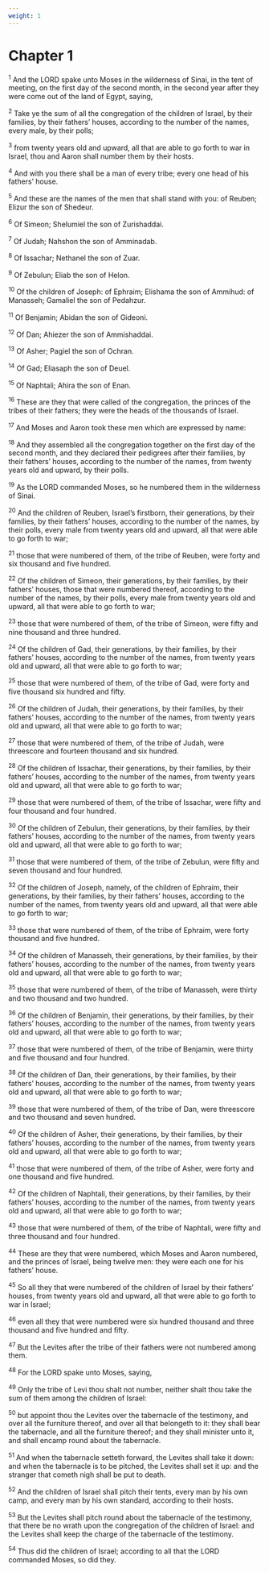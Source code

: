 ```yaml
---
weight: 1
---
```


# Chapter 1

<sup>1</sup> And the LORD spake unto Moses in the wilderness of Sinai, in the tent of meeting, on the first day of the second month, in the second year after they were come out of the land of Egypt, saying, 

<sup>2</sup> Take ye the sum of all the congregation of the children of Israel, by their families, by their fathers’ houses, according to the number of the names, every male, by their polls; 

<sup>3</sup> from twenty years old and upward, all that are able to go forth to war in Israel, thou and Aaron shall number them by their hosts. 

<sup>4</sup> And with you there shall be a man of every tribe; every one head of his fathers’ house. 

<sup>5</sup> And these are the names of the men that shall stand with you: of Reuben; Elizur the son of Shedeur. 

<sup>6</sup> Of Simeon; Shelumiel the son of Zurishaddai. 

<sup>7</sup> Of Judah; Nahshon the son of Amminadab. 

<sup>8</sup> Of Issachar; Nethanel the son of Zuar. 

<sup>9</sup> Of Zebulun; Eliab the son of Helon. 

<sup>10</sup> Of the children of Joseph: of Ephraim; Elishama the son of Ammihud: of Manasseh; Gamaliel the son of Pedahzur. 

<sup>11</sup> Of Benjamin; Abidan the son of Gideoni. 

<sup>12</sup> Of Dan; Ahiezer the son of Ammishaddai. 

<sup>13</sup> Of Asher; Pagiel the son of Ochran. 

<sup>14</sup> Of Gad; Eliasaph the son of Deuel. 

<sup>15</sup> Of Naphtali; Ahira the son of Enan. 

<sup>16</sup> These are they that were called of the congregation, the princes of the tribes of their fathers; they were the heads of the thousands of Israel. 

<sup>17</sup> And Moses and Aaron took these men which are expressed by name: 

<sup>18</sup> And they assembled all the congregation together on the first day of the second month, and they declared their pedigrees after their families, by their fathers’ houses, according to the number of the names, from twenty years old and upward, by their polls. 

<sup>19</sup> As the LORD commanded Moses, so he numbered them in the wilderness of Sinai. 

<sup>20</sup> And the children of Reuben, Israel’s firstborn, their generations, by their families, by their fathers’ houses, according to the number of the names, by their polls, every male from twenty years old and upward, all that were able to go forth to war; 

<sup>21</sup> those that were numbered of them, of the tribe of Reuben, were forty and six thousand and five hundred. 

<sup>22</sup> Of the children of Simeon, their generations, by their families, by their fathers’ houses, those that were numbered thereof, according to the number of the names, by their polls, every male from twenty years old and upward, all that were able to go forth to war; 

<sup>23</sup> those that were numbered of them, of the tribe of Simeon, were fifty and nine thousand and three hundred. 

<sup>24</sup> Of the children of Gad, their generations, by their families, by their fathers’ houses, according to the number of the names, from twenty years old and upward, all that were able to go forth to war; 

<sup>25</sup> those that were numbered of them, of the tribe of Gad, were forty and five thousand six hundred and fifty. 

<sup>26</sup> Of the children of Judah, their generations, by their families, by their fathers’ houses, according to the number of the names, from twenty years old and upward, all that were able to go forth to war; 

<sup>27</sup> those that were numbered of them, of the tribe of Judah, were threescore and fourteen thousand and six hundred. 

<sup>28</sup> Of the children of Issachar, their generations, by their families, by their fathers’ houses, according to the number of the names, from twenty years old and upward, all that were able to go forth to war; 

<sup>29</sup> those that were numbered of them, of the tribe of Issachar, were fifty and four thousand and four hundred. 

<sup>30</sup> Of the children of Zebulun, their generations, by their families, by their fathers’ houses, according to the number of the names, from twenty years old and upward, all that were able to go forth to war; 

<sup>31</sup> those that were numbered of them, of the tribe of Zebulun, were fifty and seven thousand and four hundred. 

<sup>32</sup> Of the children of Joseph, namely, of the children of Ephraim, their generations, by their families, by their fathers’ houses, according to the number of the names, from twenty years old and upward, all that were able to go forth to war; 

<sup>33</sup> those that were numbered of them, of the tribe of Ephraim, were forty thousand and five hundred. 

<sup>34</sup> Of the children of Manasseh, their generations, by their families, by their fathers’ houses, according to the number of the names, from twenty years old and upward, all that were able to go forth to war; 

<sup>35</sup> those that were numbered of them, of the tribe of Manasseh, were thirty and two thousand and two hundred. 

<sup>36</sup> Of the children of Benjamin, their generations, by their families, by their fathers’ houses, according to the number of the names, from twenty years old and upward, all that were able to go forth to war; 

<sup>37</sup> those that were numbered of them, of the tribe of Benjamin, were thirty and five thousand and four hundred. 

<sup>38</sup> Of the children of Dan, their generations, by their families, by their fathers’ houses, according to the number of the names, from twenty years old and upward, all that were able to go forth to war; 

<sup>39</sup> those that were numbered of them, of the tribe of Dan, were threescore and two thousand and seven hundred. 

<sup>40</sup> Of the children of Asher, their generations, by their families, by their fathers’ houses, according to the number of the names, from twenty years old and upward, all that were able to go forth to war; 

<sup>41</sup> those that were numbered of them, of the tribe of Asher, were forty and one thousand and five hundred. 

<sup>42</sup> Of the children of Naphtali, their generations, by their families, by their fathers’ houses, according to the number of the names, from twenty years old and upward, all that were able to go forth to war; 

<sup>43</sup> those that were numbered of them, of the tribe of Naphtali, were fifty and three thousand and four hundred. 

<sup>44</sup> These are they that were numbered, which Moses and Aaron numbered, and the princes of Israel, being twelve men: they were each one for his fathers’ house. 

<sup>45</sup> So all they that were numbered of the children of Israel by their fathers’ houses, from twenty years old and upward, all that were able to go forth to war in Israel; 

<sup>46</sup> even all they that were numbered were six hundred thousand and three thousand and five hundred and fifty. 

<sup>47</sup> But the Levites after the tribe of their fathers were not numbered among them. 

<sup>48</sup> For the LORD spake unto Moses, saying, 

<sup>49</sup> Only the tribe of Levi thou shalt not number, neither shalt thou take the sum of them among the children of Israel: 

<sup>50</sup> but appoint thou the Levites over the tabernacle of the testimony, and over all the furniture thereof, and over all that belongeth to it: they shall bear the tabernacle, and all the furniture thereof; and they shall minister unto it, and shall encamp round about the tabernacle. 

<sup>51</sup> And when the tabernacle setteth forward, the Levites shall take it down: and when the tabernacle is to be pitched, the Levites shall set it up: and the stranger that cometh nigh shall be put to death. 

<sup>52</sup> And the children of Israel shall pitch their tents, every man by his own camp, and every man by his own standard, according to their hosts. 

<sup>53</sup> But the Levites shall pitch round about the tabernacle of the testimony, that there be no wrath upon the congregation of the children of Israel: and the Levites shall keep the charge of the tabernacle of the testimony. 

<sup>54</sup> Thus did the children of Israel; according to all that the LORD commanded Moses, so did they. 



